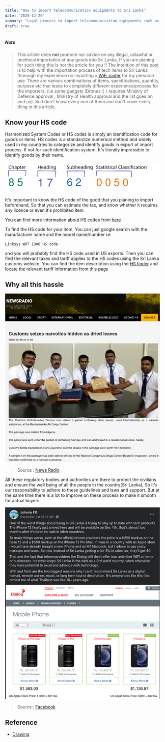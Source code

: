 ```yaml
---
title: "How to import telecommunication equipments to Sri Lanka"
date: "2020-12-20"
summary: "Legal process to import telecommunication equipments such as mobile phones , WiFi routers, networking equipments to Sri Lanka"
draft: true
---
```


##### Note

>This article does **not** promote nor advice on any illegal, unlawful or unethical importation of any goods into Sri Lanka, If you are planing for such thing this is not the article for you !!
The intention of this post is to help with the importation process of tech items to Sri Lanka thorough my experience on importing a [WiFi router](https://www.linksys.com/us/p/P-WRT1900ACS/) for my personal use.
There are various combinations of items, specifications, quantity, purpose etc that leads to completely different experience/process for the importers. (i:e some gadgets (Drones :) ) requires Ministry of Defence approval , Ministry of Health approval and the list goes on and on). So I don't know every one of them and don't cover every thing in this article.

## Know your HS code

Harmonized System Codes or HS codes is simply an identification code for goods or items. HS codes is a standardize numerical method and widely used in my countries to categorize and identify goods in export ot import process. If not for such identification system, It's literally impressible to identify goods by their name.

![HS Code](images/hscode.svg)

It's important to know the HS code of the good that you planing to import beforehand, So that you can estimate the tax, and know whether it requires any licence or even it's prohibited item.

You can find more information about HS codes from [here](https://www.trade.gov/harmonized-system-hs-codes)

To find the HS code for your item, You can just google search with the manufacturer name and the model name/number
i:e
```
Linksys WRT 1900 HS code
```
and you will probably find the HS code used in US exports. Then you can find the relevant taxes and tariff applies to the HS codes using the Sri Lanka customs website.
You can find the item description using the [HS finder](http://www.customs.gov.lk/business/hsfinder) and locate the relevant tariff information from [this page](http://www.customs.gov.lk/classification/tarrif) 

## Why all this hassle

![Narcotics](images/Customs-seizes-narcotics-hidden-as-dried-leaves-Newsradio.png)
> Source : [News Radio](https://www.newsradio.lk/local/customs-seizes-narcotics-hidden-as-dried-leaves/)

All these regulatory bodies and authorities are there to protect the civilians and ensure the well being of all the people in the country(Sri Lanka), So it's our responsibility to adhere to these guidelines and laws and support.
But at the same time there is a lot to improve on these process to make it smooth for actual buyers.

![Johnny-FD](images/Johnny-FD-Posts-Facebook.png)

> Source : [Facebook](https://www.facebook.com/JohnnyFDK/posts/2902701656625133)

## Reference

- [Drawing](https://excalidraw.com/#room=27703d66db1f97033a51,jKOLhWHyhhqd683XlJeo4Q)
